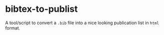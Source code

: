 # bibtex-to-publist

A tool/script to convert a ``.bib`` file into a nice looking publication list in ``html`` format.